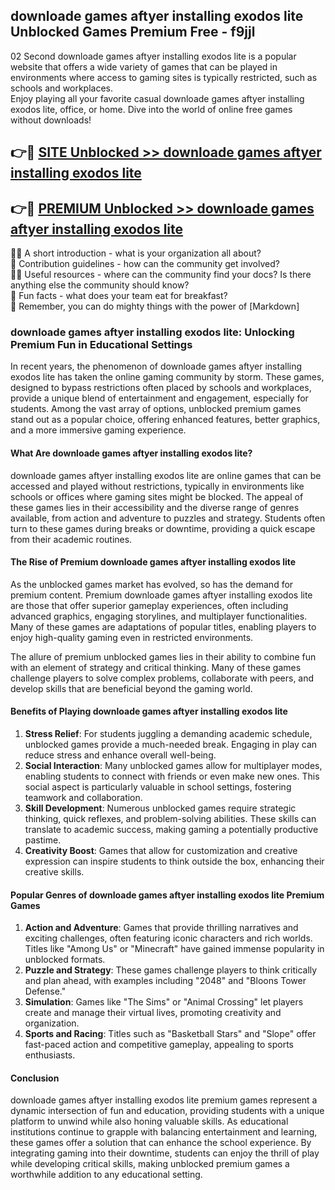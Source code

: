 ## downloade games aftyer installing exodos lite Unblocked Games Premium Free - f9jjl

02 Second downloade games aftyer installing exodos lite is a popular website that offers a wide variety of games that can be played in environments where access to gaming sites is typically restricted, such as schools and workplaces.  
Enjoy playing all your favorite casual downloade games aftyer installing exodos lite, office, or home. Dive into the world of online free games without downloads!

## 👉🔴 [SITE Unblocked >> downloade games aftyer installing exodos lite](http://freeplayer.one?title=downloade_games_aftyer_installing_exodos_lite&ref=13D)

## 👉🔴 [PREMIUM Unblocked >> downloade games aftyer installing exodos lite](http://freeplayer.one?title=downloade_games_aftyer_installing_exodos_lite&ref=13D)

🙋‍♀️ A short introduction - what is your organization all about?  
🌈 Contribution guidelines - how can the community get involved?  
👩‍💻 Useful resources - where can the community find your docs? Is there anything else the community should know?  
🍿 Fun facts - what does your team eat for breakfast?  
🧙 Remember, you can do mighty things with the power of [Markdown]

### downloade games aftyer installing exodos lite: Unlocking Premium Fun in Educational Settings

In recent years, the phenomenon of downloade games aftyer installing exodos lite has taken the online gaming community by storm. These games, designed to bypass restrictions often placed by schools and workplaces, provide a unique blend of entertainment and engagement, especially for students. Among the vast array of options, unblocked premium games stand out as a popular choice, offering enhanced features, better graphics, and a more immersive gaming experience.

#### What Are downloade games aftyer installing exodos lite?

downloade games aftyer installing exodos lite are online games that can be accessed and played without restrictions, typically in environments like schools or offices where gaming sites might be blocked. The appeal of these games lies in their accessibility and the diverse range of genres available, from action and adventure to puzzles and strategy. Students often turn to these games during breaks or downtime, providing a quick escape from their academic routines.

#### The Rise of Premium downloade games aftyer installing exodos lite

As the unblocked games market has evolved, so has the demand for premium content. Premium downloade games aftyer installing exodos lite are those that offer superior gameplay experiences, often including advanced graphics, engaging storylines, and multiplayer functionalities. Many of these games are adaptations of popular titles, enabling players to enjoy high-quality gaming even in restricted environments.

The allure of premium unblocked games lies in their ability to combine fun with an element of strategy and critical thinking. Many of these games challenge players to solve complex problems, collaborate with peers, and develop skills that are beneficial beyond the gaming world.

#### Benefits of Playing downloade games aftyer installing exodos lite

1.  **Stress Relief**: For students juggling a demanding academic schedule, unblocked games provide a much-needed break. Engaging in play can reduce stress and enhance overall well-being.
2.  **Social Interaction**: Many unblocked games allow for multiplayer modes, enabling students to connect with friends or even make new ones. This social aspect is particularly valuable in school settings, fostering teamwork and collaboration.
3.  **Skill Development**: Numerous unblocked games require strategic thinking, quick reflexes, and problem-solving abilities. These skills can translate to academic success, making gaming a potentially productive pastime.
4.  **Creativity Boost**: Games that allow for customization and creative expression can inspire students to think outside the box, enhancing their creative skills.

#### Popular Genres of downloade games aftyer installing exodos lite Premium Games

1.  **Action and Adventure**: Games that provide thrilling narratives and exciting challenges, often featuring iconic characters and rich worlds. Titles like "Among Us" or "Minecraft" have gained immense popularity in unblocked formats.
2.  **Puzzle and Strategy**: These games challenge players to think critically and plan ahead, with examples including "2048" and "Bloons Tower Defense."
3.  **Simulation**: Games like "The Sims" or "Animal Crossing" let players create and manage their virtual lives, promoting creativity and organization.
4.  **Sports and Racing**: Titles such as "Basketball Stars" and "Slope" offer fast-paced action and competitive gameplay, appealing to sports enthusiasts.

#### Conclusion

downloade games aftyer installing exodos lite premium games represent a dynamic intersection of fun and education, providing students with a unique platform to unwind while also honing valuable skills. As educational institutions continue to grapple with balancing entertainment and learning, these games offer a solution that can enhance the school experience. By integrating gaming into their downtime, students can enjoy the thrill of play while developing critical skills, making unblocked premium games a worthwhile addition to any educational setting.